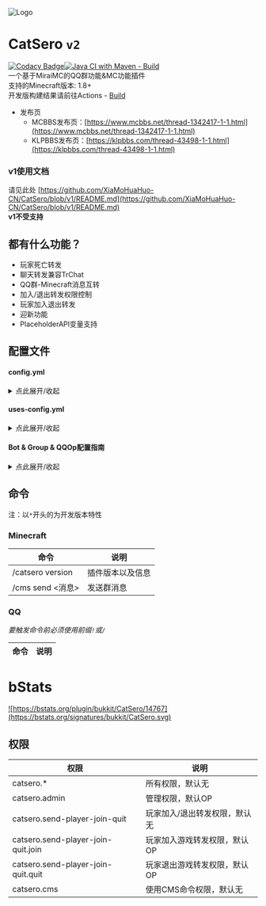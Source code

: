 ![Logo](https://repository-images.githubusercontent.com/460782323/9e8de950-9a9b-4063-b180-ac1e3c2c6a14)

# CatSero `v2`

[![Codacy Badge](https://app.codacy.com/project/badge/Grade/babcf1e300a44e3684e88840e2b2b803)](https://www.codacy.com/gh/XiaMoHuaHuo-CN/CatSero/dashboard?utm_source=github.com&amp;utm_medium=referral&amp;utm_content=XiaMoHuaHuo-CN/CatSero&amp;utm_campaign=Badge_Grade)[![Java CI with Maven - Build](https://github.com/XiaMoHuaHuo-CN/CatSero/actions/workflows/builder.yml/badge.svg?branch=main)](https://github.com/XiaMoHuaHuo-CN/CatSero/actions/workflows/builder.yml)  
一个基于MiraiMC的QQ群功能&MC功能插件  
支持的Minecraft版本: 1.8+  
开发版构建结果请前往Actions - [Build](https://github.com/XiaMoHuaHuo-CN/CatSero/actions/workflows/builder.yml)

- 发布页
    - MCBBS发布页：[https://www.mcbbs.net/thread-1342417-1-1.html](https://www.mcbbs.net/thread-1342417-1-1.html)
    - KLPBBS发布页：[https://klpbbs.com/thread-43498-1-1.html](https://klpbbs.com/thread-43498-1-1.html)

### v1使用文档

请见此处 [https://github.com/XiaMoHuaHuo-CN/CatSero/blob/v1/README.md](https://github.com/XiaMoHuaHuo-CN/CatSero/blob/v1/README.md)  
**v1不受支持**

## 都有什么功能？

- 玩家死亡转发
- 聊天转发兼容TrChat
- QQ群-Minecraft消息互转
- 加入/退出转发权限控制
- 玩家加入退出转发
- 迎新功能
- PlaceholderAPI变量支持

## 配置文件

#### config.yml
<details>
<summary>点此展开/收起</summary>

```yaml
# CatSero配置文件

# 语言文件
locale: zh_CN
# 接受bStats统计(https://bstats.org)
allow-bstats: true
```
</details>

#### uses-config.yml
<details>
<summary>点此展开/收起</summary>

```yaml
# CatSero功能设置

# 发送玩家加入/退出消息
send-player-join-quit:
  # 功能开关
  # true | false
  enabled: false
  # Bot & Group设置
  var:
    # BotID
    bot: example
    # GroupID
    group: example
  # 格式
  # 内置占位符:
  # - %player% 加入玩家名称
  format:
    # 加入
    join: "%player%加入了游戏"
    # 退出
    quit: "%player%退出了游戏"
  # 需要拥有权限才会发送
  need-permission: false

# 聊天转发
chat-forward:
  # 功能开关
  # true | false
  enabled: false
  # Bot & Group设置
  var:
    # BotID
    bot: example
    # GroupID
    group: example
  # 格式
  # 内置占位符:
  # - %name%  (To MC)发送者名称
  # - %code%  (To MC)发送者QQ号
  # - %message%  消息内容
  # - %player%  (To QQ)发送玩家名称
  # - %channel%  (To QQ | TrChat Only)聊天频道ID
  format:
    # 发送到Minecraft
    to-mc: |-
      &e[&aQQ&e]&r%name%(%code%):
      %message%
    # 发送到QQ
    to-qq: |-
      [MC]%player%:
      %message%
  # 清理消息中的格式代码
  clean-colorcode: true
  # 关键词检测
  filter:
    # 功能开关
    enabled: false
    # 关键词列表
    list:
      - "傻逼"
      - "fuck"
    # 只将关键词变为"***"而不是取消该条消息的转发
    replace-only: false
  # 聊天前缀
  prefix:
    # 功能开关
    enabled: false
    # 格式
    format:
      # 发送到Minecraft
      to-mc: "#"
      # 发送到QQ
      to-qq: "#"

# 发送玩家死亡消息
send-player-death:
  # 功能开关
  enabled: false
  # Bot & Group设置
  var:
    # BotID
    bot: example
    # GroupID
    group: example
  # 格式
  format: "%player%死了,因为\n%deathmes%"

# 新人加入群欢迎
new-group-member-message:
  # 功能开关
  enabled: false
  # Bot & Group设置
  var:
    # BotID
    bot: example
    # GroupID
    group: example
  # 格式
  format: "欢迎%at%（%code%）加入本群!"

```
</details>

#### Bot & Group & QQOp配置指南
<details>
<summary>点此展开/收起</summary>

##### 添加指南
<details>
<summary>点此展开/收起</summary>

### Bot配置指南
Bot配置位于`mirai-configs/bot.yml`  
首次打开，您应该会看到如下内容
```yaml
list:
  example: 123456789
  example2: 123456789
```
list下的`example`与`example2`即为BotID  
创建格式为`<id>: <Bot QQ号>`  
您可以新建若干Bot，例如，让我们把文件改为
```yaml
list:
  hello-bot: 123456789
```

### Group配置指南
Group配置位于`mirai-configs/group.yml`  
首次打开，您应该会看到如下内容
```yaml
list:
  example: 123456789
  example2: 123456789
```
list下的`example`与`example2`即为BotID  
创建格式为`<id>: <群号>`  
您可以新建若干Group，例如，让我们把文件改为
```yaml
list:
  hello-group: 123456789
```

### QQOp配置指南
QQOp配置位于`mirai-configs/qq-op.yml`  
您只需要按照YAML数组格式添加用户QQ号即可
</details>

##### 使用指南
<details>
<summary>点此展开/收起</summary>

打开`uses-config.yml`，您应该会发现每个功能下会有一个`var`:
```yaml
example:
  var:
    bot: example
    group: example
```
`var`内的`bot`即为Bot配置中的BotID
同理`group`即为Group配置中的GroupID
</details>
</details>

## 命令

注：以`*`开头的为开发版本特性

### Minecraft

| 命令                                 | 说明       |
|------------------------------------|----------|
| /catsero version                   | 插件版本以及信息 |
| /cms send <Bot ID> <Group ID> <消息> | 发送群消息    |

### QQ

_要触发命令前必须使用前缀`!`或`/`_

| 命令                                 | 说明                           |
|------------------------------------|------------------------------|

# bStats

<a href="https://bstats.org/plugin/bukkit/CatSero/14767">![https://bstats.org/plugin/bukkit/CatSero/14767](https://bstats.org/signatures/bukkit/CatSero.svg)</a>

## 权限

| 权限                                 | 说明                         |
|------------------------------------|----------------------------|
| catsero.*                          | 所有权限，默认无                   |
| catsero.admin                      | 管理权限，默认OP                  |
| catsero.send-player-join-quit      | 玩家加入/退出转发权限，默认无            |
| catsero.send-player-join-quit.join | 玩家加入游戏转发权限，默认OP            |
| catsero.send-player-join-quit.quit | 玩家退出游戏转发权限，默认OP            |
| catsero.cms                        | 使用CMS命令权限，默认无              |
